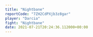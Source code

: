 ```yaml
---
title: "Nightbane"
reportCode: "7ZH2CdPXjb3z8gar"
player: "Darcia"
fight: "Nightbane"
date: 2021-07-21T20:24:36.112000+00:00
---
```

